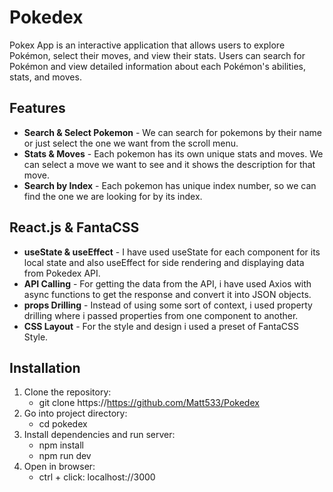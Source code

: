 # Pokedex
Pokex App is an interactive application that allows users to explore Pokémon, select their moves, and view their stats. Users can search for Pokémon and view detailed information about each Pokémon's abilities, stats, and moves.

## Features

- **Search & Select Pokemon** - We can search for pokemons by their name or just select the one we want from the scroll menu.
- **Stats & Moves** - Each pokemon has its own unique stats and moves. We can select a move we want to see and it shows the description for that move.
- **Search by Index** - Each pokemon has unique index number, so we can find the one we are looking for by its index.

## React.js & FantaCSS
- **useState & useEffect** - I have used useState for each component for its local state and also useEffect for side rendering and displaying data from Pokedex API.
- **API Calling** - For getting the data from the API, i have used Axios with async functions to get the response and convert it into JSON objects.
- **props Drilling** - Instead of using some sort of context, i used property drilling where i passed properties from one component to another.
- **CSS Layout** - For the style and design i used a preset of FantaCSS Style.

## Installation

1. Clone the repository:
   - git clone https://https://github.com/Matt533/Pokedex
2. Go into project directory:
   - cd pokedex
3. Install dependencies and run server:
   - npm install
   - npm run dev
4. Open in browser:
   - ctrl + click: localhost://3000
   
